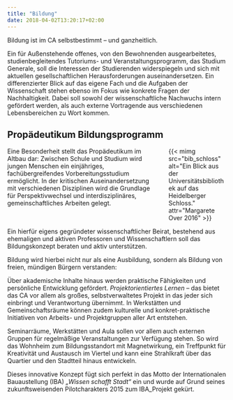 ```yaml
---
title: "Bildung"
date: 2018-04-02T13:20:17+02:00
---
```


<div class="color-block">Bildung ist im CA selbstbestimmt – und ganzheitlich.</div>

Ein für Außenstehende offenes, von den Bewohnenden ausgearbeitetes, studienbegleitendes Tutoriums- und Veranstaltungsprogramm, das Studium Generale, soll die Interessen der Studierenden widerspiegeln und sich mit aktuellen gesellschaftlichen Herausforderungen auseinandersetzen. Ein differenzierter Blick auf das eigene Fach und die Aufgaben der Wissenschaft stehen ebenso im Fokus wie konkrete Fragen der Nachhaltigkeit. Dabei soll sowohl der wissenschaftliche Nachwuchs intern gefördert werden, als auch externe Vortragende aus verschiedenen Lebensbereichen zu Wort kommen.

## Propädeutikum Bildungsprogramm
<div class="columns">
    <div class="column is-flex-middle">
    Eine Besonderheit stellt das Propädeutikum im Altbau dar: Zwischen Schule und Studium wird jungen Menschen ein einjähriges, fachübergreifendes Vorbereitungsstudium ermöglicht. In der kritischen Auseinandersetzung mit verschiedenen Disziplinen wird die Grundlage für Perspektivwechsel und interdisziplinäres, gemeinschaftliches Arbeiten gelegt.
    </div>
    <div class="column">
        {{< mimg src="bib_schloss" alt="Ein Blick aus der Universitätsbibliothek auf das Heidelberger Schloss." attr="Margarete Over 2016" >}}
    </div>
</div>

Ein hierfür eigens gegründeter wissenschaftlicher Beirat, bestehend aus ehemaligen und aktiven Professoren und Wissenschaftlern soll das Bildungskonzept beraten und aktiv unterstützen.

<div class="color-block">Bildung wird hierbei nicht nur als eine Ausbildung, sondern als Bildung von freien, mündigen Bürgern verstanden:</div>

Über akademische Inhalte hinaus werden praktische Fähigkeiten und persönliche Entwicklung gefördert. _Projektorientiertes Lernen_ – das bietet das CA vor allem als großes, selbstverwaltetes Projekt in das jeder sich einbringt und Verantwortung übernimmt. In Werkstätten und Gemeinschaftsräume können zudem kulturelle und konkret-praktische Initiativen von Arbeits- und Projektgruppen aller Art entstehen.

Seminarräume, Werkstätten und Aula sollen vor allem auch externen Gruppen für regelmäßige Veranstaltungen zur Verfügung stehen. So wird das Wohnheim zum Bildungsstandort mit Magnetwirkung, ein Treffpunkt für Kreativität und Austausch im Viertel und kann eine Strahlkraft über das Quartier und den Stadtteil hinaus entwickeln.

Dieses innovative Konzept fügt sich perfekt in das Motto der Internationalen Bauaustellung (IBA) _„Wissen schafft Stadt“_ ein und wurde auf Grund seines zukunftsweisenden Pilotcharakters 2015 zum IBA_Projekt gekürt.
